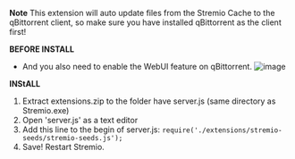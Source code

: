 **Note**
This extension will auto update files from the Stremio Cache to the qBittorrent client, so make sure you have installed qBittorrent as the client first!

**BEFORE INSTALL**
- And you also need to enable the WebUI feature on qBittorrent.
![image](https://github.com/Vance-ng-vn/Stremio-Seeds/assets/88782390/f672a689-f53e-43c8-a23b-aef06c23c4df)


**INStALL**
1. Extract extensions.zip to the folder have server.js (same directory as Stremio.exe)
2. Open 'server.js' as a text editor
3. Add this line to the begin of server.js:
  `require('./extensions/stremio-seeds/stremio-seeds.js');`
4. Save! Restart Stremio.